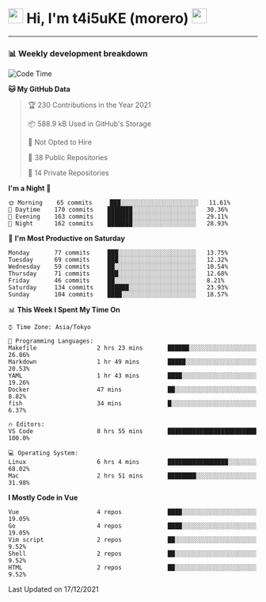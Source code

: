 <!-- Title -->
<h1>
    <img src="https://emojis.slackmojis.com/emojis/images/1600385609/10490/cactuar.gif?1600385609" width="30"/> 
    Hi, I'm t4i5uKE (morero) 
    <img src="https://emojis.slackmojis.com/emojis/images/1600385609/10490/cactuar.gif?1600385609" width="30"/>
</h1>

---

<h3> 📊 Weekly development breakdown </h3>
<!-- waka-readme-stats -->

<!--START_SECTION:waka-->
![Code Time](http://img.shields.io/badge/Code%20Time-817%20hrs%2055%20mins-blue)

**🐱 My GitHub Data** 

> 🏆 230 Contributions in the Year 2021
 > 
> 📦 588.9 kB Used in GitHub's Storage 
 > 
> 🚫 Not Opted to Hire
 > 
> 📜 38 Public Repositories 
 > 
> 🔑 14 Private Repositories  
 > 
**I'm a Night 🦉** 

```text
🌞 Morning    65 commits     ███░░░░░░░░░░░░░░░░░░░░░░   11.61% 
🌆 Daytime    170 commits    ███████░░░░░░░░░░░░░░░░░░   30.36% 
🌃 Evening    163 commits    ███████░░░░░░░░░░░░░░░░░░   29.11% 
🌙 Night      162 commits    ███████░░░░░░░░░░░░░░░░░░   28.93%

```
📅 **I'm Most Productive on Saturday** 

```text
Monday       77 commits     ███░░░░░░░░░░░░░░░░░░░░░░   13.75% 
Tuesday      69 commits     ███░░░░░░░░░░░░░░░░░░░░░░   12.32% 
Wednesday    59 commits     ██░░░░░░░░░░░░░░░░░░░░░░░   10.54% 
Thursday     71 commits     ███░░░░░░░░░░░░░░░░░░░░░░   12.68% 
Friday       46 commits     ██░░░░░░░░░░░░░░░░░░░░░░░   8.21% 
Saturday     134 commits    ██████░░░░░░░░░░░░░░░░░░░   23.93% 
Sunday       104 commits    ████░░░░░░░░░░░░░░░░░░░░░   18.57%

```


📊 **This Week I Spent My Time On** 

```text
⌚︎ Time Zone: Asia/Tokyo

💬 Programming Languages: 
Makefile                 2 hrs 23 mins       ██████░░░░░░░░░░░░░░░░░░░   26.86% 
Markdown                 1 hr 49 mins        █████░░░░░░░░░░░░░░░░░░░░   20.53% 
YAML                     1 hr 43 mins        ████░░░░░░░░░░░░░░░░░░░░░   19.26% 
Docker                   47 mins             ██░░░░░░░░░░░░░░░░░░░░░░░   8.82% 
fish                     34 mins             █░░░░░░░░░░░░░░░░░░░░░░░░   6.37%

🔥 Editors: 
VS Code                  8 hrs 55 mins       █████████████████████████   100.0%

💻 Operating System: 
Linux                    6 hrs 4 mins        █████████████████░░░░░░░░   68.02% 
Mac                      2 hrs 51 mins       ████████░░░░░░░░░░░░░░░░░   31.98%

```

**I Mostly Code in Vue** 

```text
Vue                      4 repos             ████░░░░░░░░░░░░░░░░░░░░░   19.05% 
Go                       4 repos             ████░░░░░░░░░░░░░░░░░░░░░   19.05% 
Vim script               2 repos             ██░░░░░░░░░░░░░░░░░░░░░░░   9.52% 
Shell                    2 repos             ██░░░░░░░░░░░░░░░░░░░░░░░   9.52% 
HTML                     2 repos             ██░░░░░░░░░░░░░░░░░░░░░░░   9.52%

```



 Last Updated on 17/12/2021
<!--END_SECTION:waka-->
